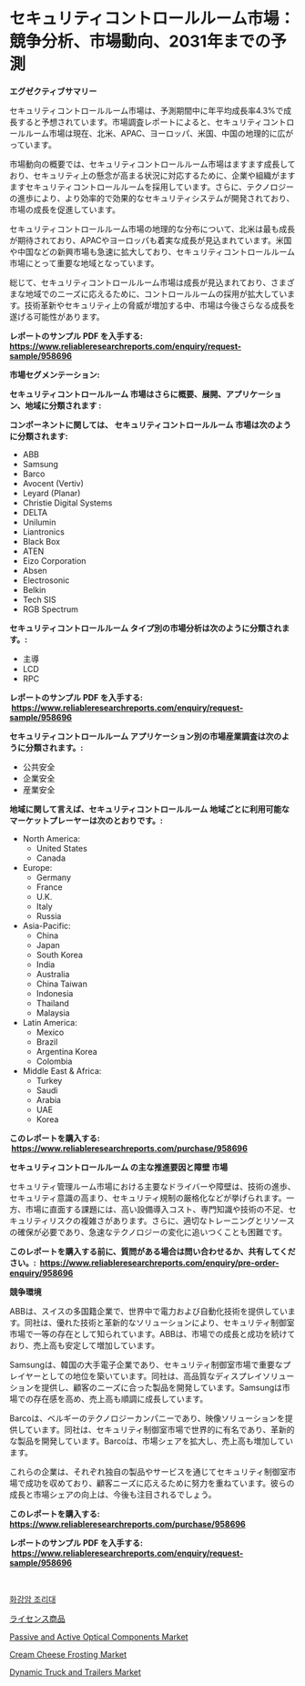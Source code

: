 <p><h1>セキュリティコントロールルーム市場：競争分析、市場動向、2031年までの予測</h1></p><p><strong>エグゼクティブサマリー</strong></p>
<p><p>セキュリティコントロールルーム市場は、予測期間中に年平均成長率4.3%で成長すると予想されています。市場調査レポートによると、セキュリティコントロールルーム市場は現在、北米、APAC、ヨーロッパ、米国、中国の地理的に広がっています。</p><p>市場動向の概要では、セキュリティコントロールルーム市場はますます成長しており、セキュリティ上の懸念が高まる状況に対応するために、企業や組織がますますセキュリティコントロールルームを採用しています。さらに、テクノロジーの進歩により、より効率的で効果的なセキュリティシステムが開発されており、市場の成長を促進しています。</p><p>セキュリティコントロールルーム市場の地理的な分布について、北米は最も成長が期待されており、APACやヨーロッパも着実な成長が見込まれています。米国や中国などの新興市場も急速に拡大しており、セキュリティコントロールルーム市場にとって重要な地域となっています。</p><p>総じて、セキュリティコントロールルーム市場は成長が見込まれており、さまざまな地域でのニーズに応えるために、コントロールルームの採用が拡大しています。技術革新やセキュリティ上の脅威が増加する中、市場は今後さらなる成長を遂げる可能性があります。</p></p>
<p><strong>レポートのサンプル PDF を入手する: <a href="https://www.reliableresearchreports.com/enquiry/request-sample/958696">https://www.reliableresearchreports.com/enquiry/request-sample/958696</a></strong></p>
<p><strong>市場セグメンテーション:</strong></p>
<p><strong> セキュリティコントロールルーム 市場はさらに概要、展開、アプリケーション、地域に分類されます :</strong></p>
<p><strong>コンポーネントに関しては、 セキュリティコントロールルーム 市場は次のように分類されます: &nbsp;</strong></p>
<p><ul><li>ABB</li><li>Samsung</li><li>Barco</li><li>Avocent (Vertiv)</li><li>Leyard (Planar)</li><li>Christie Digital Systems</li><li>DELTA</li><li>Unilumin</li><li>Liantronics</li><li>Black Box</li><li>ATEN</li><li>Eizo Corporation</li><li>Absen</li><li>Electrosonic</li><li>Belkin</li><li>Tech SIS</li><li>RGB Spectrum</li></ul></p>
<p><strong> セキュリティコントロールルーム タイプ別の市場分析は次のように分類されます。:</strong></p>
<p><ul><li>主導</li><li>LCD</li><li>RPC</li></ul></p>
<p><strong>レポートのサンプル PDF を入手する: &nbsp;<a href="https://www.reliableresearchreports.com/enquiry/request-sample/958696">https://www.reliableresearchreports.com/enquiry/request-sample/958696</a></strong></p>
<p><strong> セキュリティコントロールルーム アプリケーション別の市場産業調査は次のように分類されます。:</strong></p>
<p><ul><li>公共安全</li><li>企業安全</li><li>産業安全</li></ul></p>
<p><strong>地域に関して言えば、セキュリティコントロールルーム 地域ごとに利用可能なマーケットプレーヤーは次のとおりです。:</strong></p>
<p><ul>
    <li>
        North America:
        <ul>
            <li>United States</li>
            <li>Canada</li>
        </ul>
    </li>
    <li>
        Europe:
        <ul>
            <li>Germany</li>
            <li>France</li>
            <li>U.K.</li>
            <li>Italy</li>
            <li>Russia</li>
        </ul>
    </li>
    <li>
        Asia-Pacific:
        <ul>
            <li>China</li>
            <li>Japan</li>
            <li>South Korea</li>
            <li>India</li>
            <li>Australia</li>
            <li>China Taiwan</li>
            <li>Indonesia</li>
            <li>Thailand</li>
            <li>Malaysia</li>
        </ul>
    </li>
    <li>
        Latin America:
        <ul>
            <li>Mexico</li>
            <li>Brazil</li>
            <li>Argentina Korea</li>
            <li>Colombia</li>
        </ul>
    </li>
    <li>
        Middle East & Africa:
        <ul>
            <li>Turkey</li>
            <li>Saudi</li>
            <li>Arabia</li>
            <li>UAE</li>
            <li>Korea</li>
        </ul>
    </li>
    </ul></p>
<p><strong>このレポートを購入する: &nbsp;<a href="https://www.reliableresearchreports.com/purchase/958696">https://www.reliableresearchreports.com/purchase/958696</a></strong></p>
<p><strong>セキュリティコントロールルーム の主な推進要因と障壁 市場</strong></p>
<p><p>セキュリティ管理ルーム市場における主要なドライバーや障壁は、技術の進歩、セキュリティ意識の高まり、セキュリティ規制の厳格化などが挙げられます。一方、市場に直面する課題には、高い設備導入コスト、専門知識や技術の不足、セキュリティリスクの複雑さがあります。さらに、適切なトレーニングとリソースの確保が必要であり、急速なテクノロジーの変化に追いつくことも困難です。</p></p>
<p><strong>このレポートを購入する前に、質問がある場合は問い合わせるか、共有してください。:&nbsp; <a href="https://www.reliableresearchreports.com/enquiry/pre-order-enquiry/958696">https://www.reliableresearchreports.com/enquiry/pre-order-enquiry/958696</a></strong></p>
<p><strong>競争環境</strong></p>
<p><p>ABBは、スイスの多国籍企業で、世界中で電力および自動化技術を提供しています。同社は、優れた技術と革新的なソリューションにより、セキュリティ制御室市場で一等の存在として知られています。ABBは、市場での成長と成功を続けており、売上高も安定して増加しています。</p><p>Samsungは、韓国の大手電子企業であり、セキュリティ制御室市場で重要なプレイヤーとしての地位を築いています。同社は、高品質なディスプレイソリューションを提供し、顧客のニーズに合った製品を開発しています。Samsungは市場での存在感を高め、売上高も順調に成長しています。</p><p>Barcoは、ベルギーのテクノロジーカンパニーであり、映像ソリューションを提供しています。同社は、セキュリティ制御室市場で世界的に有名であり、革新的な製品を開発しています。Barcoは、市場シェアを拡大し、売上高も増加しています。</p><p>これらの企業は、それぞれ独自の製品やサービスを通じてセキュリティ制御室市場で成功を収めており、顧客ニーズに応えるために努力を重ねています。彼らの成長と市場シェアの向上は、今後も注目されるでしょう。</p></p>
<p><strong>このレポートを購入する: &nbsp; <a href="https://www.reliableresearchreports.com/purchase/958696">https://www.reliableresearchreports.com/purchase/958696</a></strong></p>
<p><strong>レポートのサンプル PDF を入手する: &nbsp;<a href="https://www.reliableresearchreports.com/enquiry/request-sample/958696">https://www.reliableresearchreports.com/enquiry/request-sample/958696</a></strong><strong></strong></p>
<p>&nbsp;</p>
<p><p><a href="https://github.com/vdhdwjyp90142/Market-Research-Report-List-1/blob/main/119096516141.md">화강암 조리대</a></p><p><a href="https://github.com/dandier2003/Market-Research-Report-List-1/blob/main/325061217511.md">ライセンス商品</a></p><p><a href="https://www.linkedin.com/pulse/passive-active-optical-components-market-goal-estimating-size-bc0ve?trackingId=iTDYqj664rPnRrbwVPDWig%3D%3D">Passive and Active Optical Components Market</a></p><p><a href="https://github.com/lbird53714/Market-Research-Report-List-4/blob/main/cream-cheese-frosting-market.md">Cream Cheese Frosting Market</a></p><p><a href="https://issuu.com/reportprime-2/docs/dynamic-truck-and-trailers-market-size-2030.pptx">Dynamic Truck and Trailers Market</a></p></p>